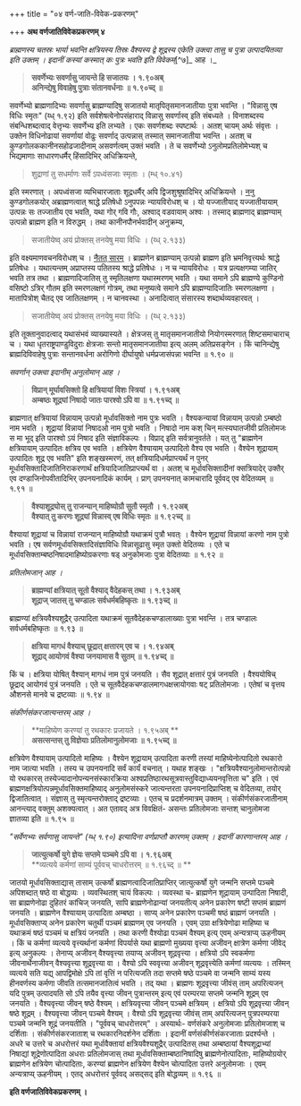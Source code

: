 +++
title = "०४ वर्ण-जाति-विवेक-प्रकरणम्"

+++
**अथ वर्णजातिविवेकप्रकरणम् ४**

_ब्राह्मणस्य चतस्रः भार्या भवन्ति क्षत्रियस्य तिस्रः वैश्यस्य द्वे शूद्रस्य एकेति उक्त्वा तासु च पुत्रा उत्पादयितव्या इति उक्तम् । इदानीं कस्यां कस्मात् कः पुत्रः भवति इति विवेकम्_[^७]_ आह ।_

> **सवर्णेभ्यः सवर्णासु जायन्ते हि सजातयः । १.९०अब्**  
> **अनिन्द्येषु विवाहेषु पुत्राः संतानवर्धनाः ॥ १.९०च्द् ॥**

सवर्णेभ्यो ब्राह्मणादिभ्यः सवर्णासु ब्राह्मण्यादिषु सजातयो मातृपितृसमानजातीयाः पुत्रा भवन्ति । "विन्नासु एष विधिः स्मृतः" (य्ध् १.९२) इति सर्वशेषत्वेनोपसंहाराद् विन्नासु सवर्णास्व् इति संबध्यते । विनाशब्दस्य संबन्धिशब्दत्वाद् वेत्तृभ्यः सवर्णेभ्य इति लभ्यते । एकः सवर्णशब्दः स्पष्टार्थः । अतश् चायम् अर्थः संवृत्तः । उक्तेन विधिनोढायां सवर्णायां वोढुः सवर्णाद् उत्पन्नास् तस्मात् समानजातीया भवन्ति । अतश् च कुण्डगोलककानीनसहोढजादीनाम् असवर्णत्वम् उक्तं भवति । ते च सवर्णेभ्यो ऽनुलोमप्रतिलोमेभ्यश् च भिद्यमाणाः साधारणधर्मैर् हिंसादिभिर् अधिक्रियन्ते,

> शुद्राणां तु सधर्माणः सर्वे ऽपध्वंसजाः स्मृताः । (म्ध् १०.४१)

इति स्मरणात् । अपध्वंसजा व्यभिचारजाताः शूद्रधर्मैर् अपि द्विजशुश्रूषादिभिर् अधिक्रियन्ते । <u>ननु</u> कुण्डगोलकयोर् अब्राह्मणत्वात् श्राद्धे प्रतिषेधो ऽनुपपन्नः न्यायविरोधश् च । यो यज्जातीयाद् यज्जातीयायाम् उत्पन्नः सः तज्जातीय एव भवति, यथा गोर् गवि गौः, अश्वाद् वडवायाम् अश्वः । तस्माद् ब्राह्मणाद् ब्राह्मण्याम् उत्पन्नो ब्राह्मण इति न विरुद्धम् । तथा कानीनपौनर्भवादीन् अनुक्रम्य, 

> सजातीयेष्व् अयं प्रोक्तस् तनयेषु मया विधिः । (य्ध् २.१३३)

इति वक्ष्यमाणवचनविरोधश् च । <u>नैतत् सारम्</u> । ब्राह्मणेन ब्राह्मण्याम् उत्पन्नो ब्राह्मण इति भ्रमनिवृत्त्यर्थः श्राद्धे प्रतिषेधः । यथात्यन्तम् अप्राप्तस्य पतितस्य श्राद्धे प्रतिषेधः । न च न्यायविरोधः । यत्र प्रत्यक्षगम्या जातिर् भवति तत्र तथा । ब्राह्मणादिजातिस् तु स्मृतिलक्षणा यथास्मरणम् भवति । यथा समाने ऽपि ब्राह्मण्ये कुण्डिनो वसिष्टो ऽत्रिर् गौतम इति स्मरणलक्षणं गोत्रम्, तथा मनुष्यत्वे समाने ऽपि ब्राह्मण्यादिजातिः स्मरणलक्षणा । मातापित्रोश् चैतद् एव जातिलक्षणम् । न चानवस्था । अनादित्वात् संसारस्य शब्दार्थव्यवहारवत् । 

> सजातीयेष्व् अयं प्रोक्तस् तनयेषु मया विधिः । (य्ध् २.१३३)

इति तूक्तानुवादत्वाद् यथासंभवं व्याख्यास्यते । क्षेत्रजस् तु मातृसमानजातीयो नियोगस्मरणात् शिष्टसमाचाराच् च । यथा धृतराष्ट्रपाण्डुविदुराः क्षेत्रजाः सन्तो मातृसमानजातीया इत्य् अलम् अतिप्रसङ्गेन । किं चानिन्द्येषु ब्राह्मदिविवाहेषु पुत्राः सन्तानवर्धना अरोगिणो दीर्घायुषो धर्मप्रजासंपन्ना भवन्ति ॥ १.९० ॥

_सवर्णान् उक्त्वा इदानीम् अनुलोमान् आह ।_

> **विप्रान् मूर्घावसिक्तो हि क्षत्रियायां विशः स्त्रियां । १.९१अब्**  
> **अम्बष्ठः शूद्र्यां निषादो जातः पारश्वो ऽपि वा ॥ १.९१च्द् ॥**

ब्राह्मणात् क्षत्रियायां विन्नायाम् उत्पन्नो मूर्धावसिक्तो नाम पुत्रः भवति । वैश्यकन्यायां विन्नायाम् उत्पन्नो ऽम्बष्ठो नाम भवति । शूद्रायां विन्नायां निषादओ नाम पुत्रो भवति । निषादो नाम कश् चिन् मत्स्यघातजीवी प्रतिलोमजः स मा भूद् इति पारश्वो ऽयं निषाद इति संज्ञाविकल्पः । विप्राद् इति सर्वत्रानुवर्तते । यत् तु "ब्राह्मणेन क्षत्रियायाम् उत्पादितः क्षत्रिय एव भवति । क्षत्रियेण वैश्यायाम् उत्पादितो वैश्य एव भवति । वैश्येन शूद्रायाम् उत्पादितः शूद्र एव भवति" इति शङ्खस्मरणं, तत् क्षत्रियादिधर्मप्राप्त्यर्थं न पुनर् मूर्धावसिक्तादिजातिनिराकरणार्थं क्षत्रियादिजातिप्राप्त्यर्थं वा । अतश् च मूर्धावसिक्तादीनां क्सत्रियादेर् उक्तैर् एव दण्डाजिनोपवीतादिभिर् उपनयनादिकं कार्यम् । प्राग् उपनयनात् कामचारादि पूर्ववद् एव वेदितव्यम् ॥ १.९१ ॥

> **वैश्याशूद्र्योस् तु राजन्यान् माहिष्योग्रौ सुतौ स्मृतौ । १.९२अब्**  
> **वैश्यात् तु करणः शूद्र्यां विन्नास्व् एष विधिः स्मृतः ॥ १.९२च्द् ॥**

वैश्यायां शूद्रायां च विन्नायां राजन्यान् माहिष्योग्रौ यथाक्रमं पुत्रौ भवत्ः । वैश्येन शूद्रायां विन्नायां करणो नाम पुत्रो भवति । एष सर्वणमूर्धावसिक्तादिसंज्ञाविधिः विन्नासूढासु स्मृत उक्तो वेदितव्यः । एते च मूर्धावसिक्ताम्बष्ठनिषादमाहिष्योग्रकरणाः षड् अनुकोमजाः पुत्रा वेदितव्याः ॥ १.९२ ॥

_प्रतिलोमजान् आह ।_

> **ब्राह्मण्यां क्षत्रियात् सूतो वैश्याद् वैदेहकस् तथा । १.९३अब्**  
> **शूद्राज् जातस् तु चण्डालः सर्वधर्मबहिष्कृतः ॥ १.९३च्द् ॥**

ब्राह्मण्यां क्षत्रियवैश्यशूद्रैर् उत्पादिता यथाक्रमं सूतवैदेहकचण्डालाख्याः पुत्रा भवन्ति । तत्र चण्डालः सर्वधर्मबहिष्कृतः ॥ १.९३ ॥

> **क्षत्रिया मागधं वैश्याच् छूद्रात् क्षत्तारम् एव च । १.९४अब्**  
> **शूद्राद् आयोगवं वैश्या जनयामास वै सुतम् ॥ १.९४च्द् ॥**

किं च । क्षत्रिया योषित् वैश्यान् मागधं नाम पुत्रं जनयति । सैव शूद्रात् क्षत्तारं पुत्रं जनयति । वैश्ययोषिच् छूद्राद् आयोगवं पुत्रं जनयति । एते च सूतवैदेहकचण्डालमागधक्षत्त्रायोगवाः षट् प्रतिलोमजाः । एतेषां च वृत्तय औशनसे मानवे च द्रष्टव्याः ॥ १.९४ ॥ 

_संकीर्णसंकरजात्यन्तरम् आह ।_

> **माहिष्येण करण्यां तु रथकारः प्रजायते । १.९५अब् **  
> **असत्सन्तस् तु विज्ञेयाः प्रतिलोमानुलोमजाः ॥ १.९५च्द् ॥**

क्षत्रियेण वैश्यायाम् उत्पादितो माहिष्यः । वैश्येन शूद्रायाम् उत्पादिता करणी तस्यां माहिष्येनोत्पादितो रथकारो नाम जात्या भवति । तस्य च उपनयनादि सर्वं कार्यं वचनात् । यथाह शङ्खः । "क्षत्रियवैश्यानुलोमान्तरोत्पन्नो यो रथकारस् तस्येज्यादानोपन्यनसंस्कारक्रिया अश्वप्रतिष्ठारथसूत्रवास्तुविद्याध्ययनवृत्तिता च" इति । एवं ब्राह्मणक्षत्रियोत्पन्नमूर्धावसिक्तमाहिष्याद् अनुलोमसंस्करे जात्यन्तरता उपनयनादिप्राप्तिश् च वेदितव्या, तयोर् द्विजातित्वात् । संज्ञास् तु स्मृत्यन्तरोक्ताद् द्रष्टव्याः । एतच् च प्रदर्शनमात्रम् उक्तम् । संकीर्णसंकरजातीनाम् आनन्त्याद् वक्तुम् अशक्यत्वात् । अत एतावद् अत्र विवक्षितं- असन्तः प्रतिलोमजाः सन्तश् चानुलोमजा ज्ञातव्या इति ॥ १.९५ ॥ 

_"सर्वेणभ्यः सर्वणासु जायन्ते" (य्ध् १.९०) इत्यादिना वर्णप्राप्तौ कारणम् उक्तम् । इदानीं कारणान्तरम् आह ।_

> **जात्युत्कर्षो युगे ज्ञेयः सप्तमे पञ्चमे ऽपि वा । १.९६अब्**  
> **व्यत्यये कर्मणां साम्यं पूर्ववच् चाधरोत्तरम् ॥ १.९६च्द् ॥ **

जातयो मूर्धावसिक्ताद्यास् तासाम् उत्कर्षो ब्राह्मणत्वादिजातिप्राप्तिर् जात्युत्कर्षो युगे जन्मनि सप्तमे पञ्चमे अपिशब्दात् षष्ठे वा बोद्धव्यः । व्यवस्थितश् चायं विकल्पः । व्यवस्था च- ब्राह्मणेन शूद्रायाम् उन्पादिता निषादी, सा ब्राह्मणेनोढा दुहितरं कांचिज् जनयति, सापि ब्राह्मणेनोढान्यां जनयतीत्य् अनेन प्रकारेण षष्टी सप्तमं ब्राह्मणं जनयति । ब्राह्मणेन वैश्यायाम् उत्पादिता अम्बष्ठा । साप्य् अनेन प्रकारेण पञ्चमी षष्ठं ब्राह्मणं जनयति । मूर्धावसिक्ताप्य् अनेन प्रकारेण चतुर्थी पञ्चमं ब्राह्मणम् एव जनयति । एवम् उग्रा क्षत्रियेणोढा माहिष्या च यथाक्रमं षष्ठं पञ्चमं च क्षत्रियं जनयति । तथा करणी वैश्योढा पञ्चमं वैश्यम् इत्य् एवम् अन्यत्राप्य् ऊहनीयम् । किं च कर्मणां व्यत्यये वृत्त्यर्थानां कर्मणां विपर्यासे यथा ब्राह्मणो मुख्यया वृत्त्या अजीवन् क्षात्रेण कर्मणा जीवेद् इत्य् अनुकल्पः । तेनाप्य् अजीवन् वैश्यवृत्त्या तयाप्य् अजीवन् शूद्रवृत्त्या । क्षत्रियो ऽपि स्वकर्मणा जीवनार्थेनाजीवन् वैश्यवृत्त्या शूद्रवृत्त्या वा । वैश्यो ऽपि स्ववृत्त्या अजीवन् शूद्रवृत्त्येति कर्मणां व्यत्ययः । तस्मिन् व्यत्यये सति यद्य् आपद्विमोक्षे ऽपि तां वृत्तिं न परित्यजति तदा सप्तमे षष्ठे पञ्चमे वा जन्मनि साम्यं यस्य हीनवर्णस्य कर्मणा जीवति तत्समानजातित्वं भवति । तद् यथा । ब्राह्मणः शूद्रवृत्त्या जीवंस् ताम् अपरित्यजन् यदि पुत्रम् उत्पादयति सो ऽपि तयैव वृत्त्या जीवन् पुत्रान्तरम् इत्य् एवं परम्परया सप्तमे जन्मनि शूद्रम् एव जनयति । वैश्यवृत्त्या जीवन् षष्ठे वैश्यम् । क्षत्रियवृत्त्या जीवन् पञ्चमे क्षत्रियम् । क्षत्रियो ऽपि शूद्रवृत्त्या जीवन् षष्ठे शूद्रम् । वैश्यवृत्त्या जीवन् पञ्चमे वैश्यम् । वैश्यो ऽपि शूद्रवृत्त्या जीवंस् ताम् अपरित्यजन् पुत्रपरम्परया पञ्चमे जन्मनि शूद्रं जनयतीति । "पूर्ववच् चाधरोत्तरम्" । अस्यार्थः- वर्णसंकरे अनुलोमजाः प्रतिलोमजाश् च दर्शिताः । संकीर्णसंकरजाताश् च रथकारनिदर्शनेन दर्शिताः । इदानीं वर्णसंकीर्णसंकरजाताः प्रदर्श्यन्ते । अधरे च उत्तरे च अधरोत्तरं यथा मूर्धावैक्तायां क्षत्रियवैश्यशूद्रैर् उत्पादितस् तथा अम्बष्ठायां वैश्यशूद्राभ्यां निषाद्यां शूद्रेणोत्पादिता अधराः प्रतिलोमजास् तथा मूर्धावसिक्ताम्बष्ठानिषादिषु ब्राह्मणेनोत्पादिताः, माहिष्योग्रयोर् ब्राह्मणेन क्षत्रियेण चोत्पादिताः, करण्यां ब्राह्मणेन क्षत्रियेण वैश्येन चोत्पादिता उत्तरे अनुलोमजाः । एवम् अन्यत्राप्य् ऊहनीयम् । एतद् अधरोत्तरं पूर्ववद् असद्सद् इति बोद्धव्यम् ॥ १.९६ ॥ 

**इति वर्णजातिविवेकप्रकरणम् ।**
